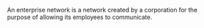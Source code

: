 An enterprise network is a network created by a corporation for the purpose of allowing its employees to communicate.